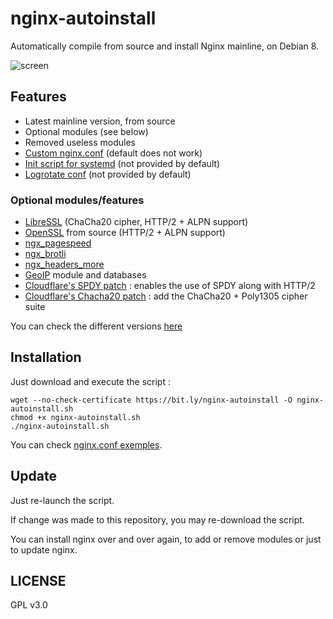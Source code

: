 # nginx-autoinstall
Automatically compile from source and install Nginx mainline, on Debian 8.

![screen](https://lut.im/0bANC53xTu/DIob0ZeX2wG2vdAW.png)
## Features
- Latest mainline version, from source
- Optional modules (see below)
- Removed useless modules
- [Custom nginx.conf](https://github.com/Angristan/nginx-autoinstall/blob/master/conf/nginx.conf) (default does not work)
- [Init script for systemd](https://github.com/Angristan/nginx-autoinstall/blob/master/conf/nginx.service) (not provided by default)
- [Logrotate conf](https://github.com/Angristan/nginx-autoinstall/blob/master/conf/nginx-logrotate) (not provided by default)

### Optional modules/features
- [LibreSSL](http://www.libressl.org/) (ChaCha20 cipher, HTTP/2 + ALPN support)
- [OpenSSL](https://www.openssl.org/) from source (HTTP/2 + ALPN support)
- [ngx_pagespeed](https://github.com/pagespeed/ngx_pagespeed)
- [ngx_brotli](https://github.com/google/ngx_brotli)
- [ngx_headers_more](https://github.com/openresty/headers-more-nginx-module)
- [GeoIP](http://dev.maxmind.com/geoip/geoip2/geolite2/) module and databases
- [Cloudflare's SPDY patch](https://github.com/felixbuenemann/sslconfig/blob/b8ebac6a337e8e4e373dfee76e7dfac3cc6c56e6/patches/nginx_1_9_15_http2_spdy.patch) : enables the use of SPDY along with HTTP/2
- [Cloudflare's Chacha20 patch](https://github.com/cloudflare/sslconfig/blob/master/patches/openssl__chacha20_poly1305_draft_and_rfc_ossl102g.patch) : add the ChaCha20 + Poly1305 cipher suite

You can check the different versions [here](https://github.com/Angristan/nginx-autoinstall/tree/master/var)
## Installation

Just download and execute the script :
```
wget --no-check-certificate https://bit.ly/nginx-autoinstall -O nginx-autoinstall.sh
chmod +x nginx-autoinstall.sh
./nginx-autoinstall.sh
```

You can check [nginx.conf exemples](https://github.com/Angristan/nginx-autoinstall/tree/master/conf).

## Update

Just re-launch the script.

If change was made to this repository, you may re-download the script.

You can install nginx over and over again, to add or remove modules or just to update nginx.

## LICENSE

GPL v3.0
